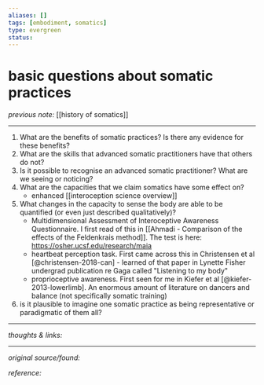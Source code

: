 ```yaml
---
aliases: []
tags: [embodiment, somatics]
type: evergreen
status: 
---
```


# basic questions about somatic practices

_previous note:_ [[history of somatics]]

--- 

1. What are the benefits of somatic practices? Is there any evidence for these benefits?
2. What are the skills that advanced somatic practitioners have that others do not? 
3. Is it possible to recognise an advanced somatic practitioner? What are we seeing or noticing? 
4. What are the capacities that we claim somatics have some effect on?
	- enhanced [[interoception science overview]]
5. What changes in the capacity to sense the body are able to be quantified (or even just described qualitatively)?
	+ Multidimensional Assessment of Interoceptive Awareness Questionnaire. I first read of this in [[Ahmadi - Comparison of the effects of the Feldenkrais method]]. The test is here: <https://osher.ucsf.edu/research/maia>
	+ heartbeat perception task. First came across this in Christensen et al [@christensen-2018-can] - learned of that paper in Lynette Fisher undergrad publication re Gaga called "Listening to my body"
	+ proprioceptive awareness. First seen for me in Kiefer et al [@kiefer-2013-lowerlimb]. An enormous amount of literature on dancers and balance (not specifically somatic training)
6. is it plausible to imagine one somatic practice as being representative or paradigmatic of them all? 

---

_thoughts & links:_




---

_original source/found:_ 

_reference:_ 
